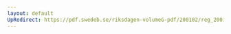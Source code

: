 ```yaml
---
layout: default
UpRedirect: https://pdf.swedeb.se/riksdagen-volumeG-pdf/200102/reg_200102/reg_200102_0600.pdf
---
```

